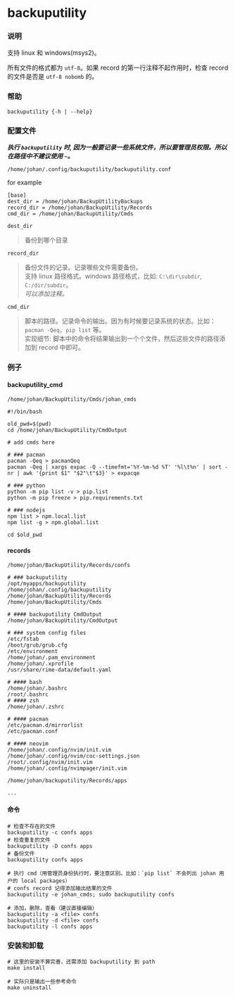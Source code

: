 backuputility
===

### 说明

支持 linux 和 windows(msys2)。

所有文件的格式都为 `utf-8`。如果 record 的第一行注释不起作用时，检查 record 的文件是否是 `utf-8 nobomb` 的。

### 帮助

`backuputility {-h | --help}`

### 配置文件

***执行 `backuputility` 时, 因为一般要记录一些系统文件，所以要管理员权限。所以在路径中不建议使用 `~`。***

`/home/johan/.config/backuputility/backuputility.conf`

for example

```
[base]
dest_dir = /home/johan/BackupUtilityBackups
record_dir = /home/johan/BackupUtility/Records
cmd_dir = /home/johan/BackupUtility/Cmds
```

`dest_dir`

> 备份到哪个目录

`record_dir`

> 备份文件的记录。记录哪些文件需要备份。<br>
> 支持 linux 路径格式。windows 路径格式，比如: `C:\dir\subdir`, `C:/dir/subdir`。<br>
> *可以添加注释。*

`cmd_dir`

> 脚本的路径。记录命令的输出。因为有时候要记录系统的状态。比如：`pacman -Qeq, pip list` 等。<br>
> 实现细节: 脚本中的命令将结果输出到一个个文件，然后这些文件的路径添加到 record 中即可。

### 例子

#### backuputility_cmd

`/home/johan/BackupUtility/Cmds/johan_cmds`

```
#!/bin/bash

old_pwd=$(pwd)
cd /home/johan/BackupUtility/CmdOutput

# add cmds here

# ### pacman
pacman -Qeq > pacmanQeq
pacman -Qeq | xargs expac -Q --timefmt='%Y-%m-%d %T' '%l\t%n' | sort -nr | awk '{print $1" "$2"\t"$3}' > expacqe

# ### python
python -m pip list -v > pip.list
python -m pip freeze > pip.requirements.txt

# ### nodejs
npm list > npm.local.list
npm list -g > npm.global.list

cd $old_pwd
```

#### records

`/home/johan/BackupUtility/Records/confs`

```
# ### backuputility
/opt/myapps/backuputility
/home/johan/.config/backuputility
/home/johan/BackupUtility/Records
/home/johan/BackupUtility/Cmds

# #### backuputility CmdOutput
/home/johan/BackupUtility/CmdOutput

# ### system config files
/etc/fstab
/boot/grub/grub.cfg
/etc/environment
/home/johan/.pam_environment
/home/johan/.xprofile
/usr/share/rime-data/default.yaml

# #### bash
/home/johan/.bashrc
/root/.bashrc
# #### zsh
/home/johan/.zshrc

# #### pacman
/etc/pacman.d/mirrorlist
/etc/pacman.conf

# #### neovim
/home/johan/.config/nvim/init.vim
/home/johan/.config/nvim/coc-settings.json
/root/.config/nvim/init.vim
/home/johan/.config/nvimpager/init.vim
```

`/home/johan/backuputility/Records/apps`

```
...
```

#### 命令

    # 检查不存在的文件
    backuputility -c confs apps
    # 检查重复的文件
    backuputility -D confs apps
    # 备份文件
    backuputility confs apps

    # 执行 cmd（用管理员身份执行时，要注意区别。比如：`pip list` 不会列出 johan 用户的 local packages）
    # confs record 记得添加输出结果的文件
    backuputility -e johan_cmds; sudo backuputility confs

    # 添加，删除，查看（建议直接编辑）
    backuputility -a <file> confs
    backuputility -d <file> confs
    backuputility -l confs apps

### 安装和卸载

    # 这里的安装不算完善，还需添加 backuputility 到 path
    make install

    # 实际只是输出一些参考命令
    make uninstall
